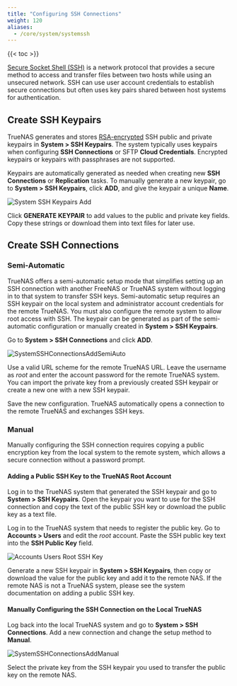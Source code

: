 ```yaml
---
title: "Configuring SSH Connections"
weight: 120
aliases:
  - /core/system/systemssh
---
```


{{< toc >}}

[Secure Socket Shell (SSH)](https://searchsecurity.techtarget.com/definition/Secure-Shell) is a network protocol that provides a secure method to access and transfer files between two hosts while using an unsecured network.
SSH can use user account credentials to establish secure connections but often uses key pairs shared between host systems for authentication.

## Create SSH Keypairs

TrueNAS generates and stores [RSA-encrypted](https://tools.ietf.org/html/rfc8017) SSH public and private keypairs in **System > SSH Keypairs**.
The system typically uses keypairs when configuring **SSH Connections** or SFTP **Cloud Credentials**.
Encrypted keypairs or keypairs with passphrases are not supported.

Keypairs are automatically generated as needed when creating new **SSH Connections** or **Replication** tasks.
To manually generate a new keypair, go to **System > SSH Keypairs**, click **ADD**, and give the keypair a unique **Name**.

![System SSH Keypairs Add](/images/CORE/12.0/SystemSSHKeypairsAdd.png "System SSH Keypairs Add")

Click **GENERATE KEYPAIR** to add values to the public and private key fields.
Copy these strings or download them into text files for later use.

## Create SSH Connections

### Semi-Automatic

TrueNAS offers a semi-automatic setup mode that simplifies setting up an SSH connection with another FreeNAS or TrueNAS system without logging in to that system to transfer SSH keys.
Semi-automatic setup requires an SSH keypair on the local system and administrator account credentials for the remote TrueNAS.
You must also configure the remote system to allow root access with SSH.
The keypair can be generated as part of the semi-automatic configuration or manually created in **System > SSH Keypairs**.

Go to **System > SSH Connections** and click **ADD**.

![SystemSSHConnectionsAddSemiAuto](/images/CORE/12.0/SystemSSHConnectionsAddSemiAuto.png "Semi-Auto Connection")

Use a valid URL scheme for the remote TrueNAS URL.
Leave the username as *root* and enter the account password for the remote TrueNAS system.
You can import the private key from a previously created SSH keypair or create a new one with a new SSH keypair.

Save the new configuration. TrueNAS automatically opens a connection to the remote TrueNAS and exchanges SSH keys.

### Manual

Manually configuring the SSH connection requires copying a public encryption key from the local system to the remote system, which allows a secure connection without a password prompt.

#### Adding a Public SSH Key to the TrueNAS Root Account

Log in to the TrueNAS system that generated the SSH keypair and go to **System > SSH Keypairs**.
Open the keypair you want to use for the SSH connection and copy the text of the public SSH key or download the public key as a text file.

Log in to the TrueNAS system that needs to register the public key. Go to **Accounts > Users** and edit the *root* account.
Paste the SSH public key text into the **SSH Public Key** field.

![Accounts Users Root SSH Key](/images/CORE/12.0/AccountsUsersRootSSHKey.png "Accounts Users Root SSH Key")

Generate a new SSH keypair in **System > SSH Keypairs**, then copy or download the value for the public key and add it to the remote NAS.
If the remote NAS is not a TrueNAS system, please see the system documentation on adding a public SSH key.

#### Manually Configuring the SSH Connection on the Local TrueNAS

Log back into the local TrueNAS system and go to **System > SSH Connections**. Add a new connection and change the setup method to **Manual**.

![SystemSSHConnectionsAddManual](/images/CORE/12.0/SystemSSHConnectionsAddManual.png "SSH Connections: Manual Options")

Select the private key from the SSH keypair you used to transfer the public key on the remote NAS.